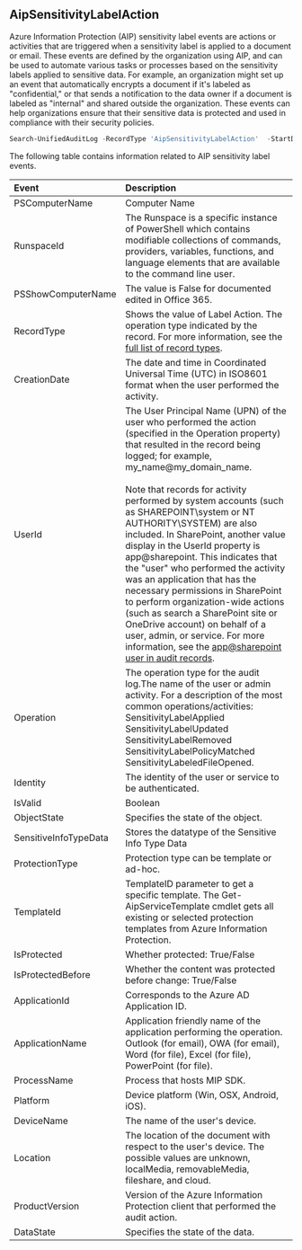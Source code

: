 ## AipSensitivityLabelAction

Azure Information Protection (AIP) sensitivity label events are actions or activities that are triggered when a sensitivity label is applied to a document or email. These events are defined by the organization using AIP, and can be used to automate various tasks or processes based on the sensitivity labels applied to sensitive data. For example, an organization might set up an event that automatically encrypts a document if it's labeled as "confidential," or that sends a notification to the data owner if a document is labeled as "internal" and shared outside the organization. These events can help organizations ensure that their sensitive data is protected and used in compliance with their security policies.

```powershell
Search-UnifiedAuditLog -RecordType 'AipSensitivityLabelAction'  -StartDate "12/1/2022" -EndDate "12/31/2022" -ResultSize 1000
```

The following table contains information related to AIP sensitivity label events.

| Event                 | Description                                                                                                                                                                                                                                                                                                                                                                                                                                                                                                                                                                                                                                                                                                                                                                                                                                                                                     |
| :-------------------- | :---------------------------------------------------------------------------------------------------------------------------------------------------------------------------------------------------------------------------------------------------------------------------------------------------------------------------------------------------------------------------------------------------------------------------------------------------------------------------------------------------------------------------------------------------------------------------------------------------------------------------------------------------------------------------------------------------------------------------------------------------------------------------------------------------------------------------------------------------------------------------------------------- |
| PSComputerName        | Computer Name                                                                                                                                                                                                                                                                                                                                                                                                                                                                                                                                                                                                                                                                                                                                                                                                                                                                                   |
| RunspaceId            | The Runspace is a specific instance of PowerShell which contains modifiable collections of commands, providers, variables, functions, and language elements that are available to the command line user.                                                                                                                                                                                                                                                                                                                                                                                                                                                                                                                                                                                                                                                                                        |
| PSShowComputerName    | The value is False for documented edited in Office 365.                                                                                                                                                                                                                                                                                                                                                                                                                                                                                                                                                                                                                                                                                                                                                                                                                                         |
| RecordType            | Shows the value of Label Action. The operation type indicated by the record. For more information, see the [full list of record types](/office/office-365-management-api/office-365-management-activity-api-schema#auditlogrecordtype).                                                                                                                                                                                                                                                                                                                                                                                                                                                                                                                                                                                                                                                         |
| CreationDate          | The date and time in Coordinated Universal Time (UTC) in ISO8601 format when the user performed the activity.                                                                                                                                                                                                                                                                                                                                                                                                                                                                                                                                                                                                                                                                                                                                                                                   |
| UserId                | The User Principal Name (UPN) of the user who performed the action (specified in the Operation property) that resulted in the record being logged; for example, my_name@my_domain_name. <br><br>Note that records for activity performed by system accounts (such as SHAREPOINT\system or NT AUTHORITY\SYSTEM) are also included. In SharePoint, another value display in the UserId property is app@sharepoint. This indicates that the "user" who performed the activity was an application that has the necessary permissions in SharePoint to perform organization-wide actions (such as search a SharePoint site or OneDrive account) on behalf of a user, admin, or service. For more information, see the [app@sharepoint user in audit records](/microsoft-365/compliance/search-the-audit-log-in-security-and-compliance?view=o365-worldwide#the-appsharepoint-user-in-audit-records). |
| Operation             | The operation type for the audit log.The name of the user or admin activity. For a description of the most common operations/activities:</br>SensitivityLabelApplied</br>SensitivityLabelUpdated</br>SensitivityLabelRemoved</br>SensitivityLabelPolicyMatched</br>SensitivityLabeledFileOpened.                                                                                                                                                                                                                                                                                                                                                                                                                                                                                                                                                                                                |
| Identity              | The identity of the user or service to be authenticated.                                                                                                                                                                                                                                                                                                                                                                                                                                                                                                                                                                                                                                                                                                                                                                                                                                        |
| IsValid               | Boolean                                                                                                                                                                                                                                                                                                                                                                                                                                                                                                                                                                                                                                                                                                                                                                                                                                                                                         |
| ObjectState           | Specifies the state of the object.                                                                                                                                                                                                                                                                                                                                                                                                                                                                                                                                                                                                                                                                                                                                                                                                                                                              |
| SensitiveInfoTypeData | Stores the datatype of the Sensitive Info Type Data                                                                                                                                                                                                                                                                                                                                                                                                                                                                                                                                                                                                                                                                                                                                                                                                                                             |
| ProtectionType        | Protection type can be template or ad-hoc.                                                                                                                                                                                                                                                                                                                                                                                                                                                                                                                                                                                                                                                                                                                                                                                                                                                      |
| TemplateId            | TemplateID parameter to get a specific template. The Get-AipServiceTemplate cmdlet gets all existing or selected protection templates from Azure Information Protection.                                                                                                                                                                                                                                                                                                                                                                                                                                                                                                                                                                                                                                                                                                                        |
| IsProtected           | Whether protected: True/False                                                                                                                                                                                                                                                                                                                                                                                                                                                                                                                                                                                                                                                                                                                                                                                                                                                                   |
| IsProtectedBefore     | Whether the content was protected before change: True/False                                                                                                                                                                                                                                                                                                                                                                                                                                                                                                                                                                                                                                                                                                                                                                                                                                     |
| ApplicationId         | Corresponds to the Azure AD Application ID.                                                                                                                                                                                                                                                                                                                                                                                                                                                                                                                                                                                                                                                                                                                                                                                                                                                     |
| ApplicationName       | Application friendly name of the application performing the operation.</br>Outlook (for email), OWA (for email), Word (for file), Excel (for file), PowerPoint (for file).                                                                                                                                                                                                                                                                                                                                                                                                                                                                                                                                                                                                                                                                                                                      |
| ProcessName           | Process that hosts MIP SDK.                                                                                                                                                                                                                                                                                                                                                                                                                                                                                                                                                                                                                                                                                                                                                                                                                                                                     |
| Platform              | Device platform (Win, OSX, Android, iOS).                                                                                                                                                                                                                                                                                                                                                                                                                                                                                                                                                                                                                                                                                                                                                                                                                                                       |
| DeviceName            | The name of the user's device.                                                                                                                                                                                                                                                                                                                                                                                                                                                                                                                                                                                                                                                                                                                                                                                                                                                                  |
| Location              | The location of the document with respect to the user's device. The possible values are unknown, localMedia, removableMedia, fileshare, and cloud.                                                                                                                                                                                                                                                                                                                                                                                                                                                                                                                                                                                                                                                                                                                                              |
| ProductVersion        | Version of the Azure Information Protection client that performed the audit action.                                                                                                                                                                                                                                                                                                                                                                                                                                                                                                                                                                                                                                                                                                                                                                                                             |
| DataState             | Specifies the state of the data.                                                                                                                                                                                                                                                                                                                                                                                                                                                                                                                                                                                                                                                                                                                                                                                                                                                                |
